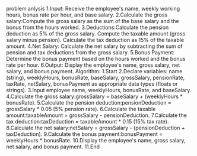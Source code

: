 problem anlysis 1.Input: Receive the employee's name, weekly working hours, bonus rate per hour, and base salary. 2.Calculate the gross salary:Compute the gross salary as the sum of the base salary and the bonus from the hours worked. 3.Deductions:Calculate the pension deduction as 5% of the gross salary. Compute the taxable amount (gross salary minus pension). Calculate the tax deduction as 15% of the taxable amount. 4.Net Salary: Calculate the net salary by subtracting the sum of pension and tax deductions from the gross salary. 5.Bonus Payment: Determine the bonus payment based on the hours worked and the bonus rate per hour. 6.Output: Display the employee's name, gross salary, net salary, and bonus payment. Algorithm: 1.Start 2.Declare variables: name (string), weeklyHours, bonusRate, baseSalary, grossSalary, pensionRate, taxRate, netSalary, bonusPayment as appropriate data types (floats or strings). 3.Input employee name, weeklyHours, bonusRate, and baseSalary. 4.Calculate the gross salary:grossSalary = baseSalary + (weeklyHours * bonusRate). 5.Calculate the pension deduction:pensionDeduction = grossSalary * 0.05 (5% pension rate). 6.Calculate the taxable amount:taxableAmount = grossSalary - pensionDeduction. 7.Calculate the tax deduction:taxDeduction = taxableAmount * 0.15 (15% tax rate). 8.Calculate the net salary:netSalary = grossSalary - (pensionDeduction + taxDeduction). 9.Calculate the bonus payment:bonusPayment = weeklyHours * bonusRate. 10.Display the employee's name, gross salary, net salary, and bonus payment. 11.End
